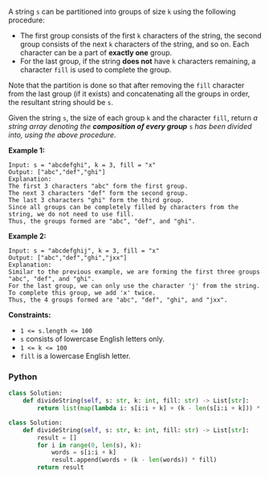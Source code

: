 A string  `s`  can be partitioned into groups of size  `k`  using the following procedure:

-   The first group consists of the first  `k`  characters of the string, the second group consists of the next  `k`  characters of the string, and so on. Each character can be a part of  **exactly one**  group.
-   For the last group, if the string  **does not**  have  `k`  characters remaining, a character  `fill`  is used to complete the group.

Note that the partition is done so that after removing the  `fill`  character from the last group (if it exists) and concatenating all the groups in order, the resultant string should be  `s`.

Given the string  `s`, the size of each group  `k`  and the character  `fill`, return  _a string array denoting the  **composition of every group**_ `s` _has been divided into, using the above procedure_.

**Example 1:**
```
Input: s = "abcdefghi", k = 3, fill = "x"
Output: ["abc","def","ghi"]
Explanation:
The first 3 characters "abc" form the first group.
The next 3 characters "def" form the second group.
The last 3 characters "ghi" form the third group.
Since all groups can be completely filled by characters from the string, we do not need to use fill.
Thus, the groups formed are "abc", "def", and "ghi".
```

**Example 2:**
```
Input: s = "abcdefghij", k = 3, fill = "x"
Output: ["abc","def","ghi","jxx"]
Explanation:
Similar to the previous example, we are forming the first three groups "abc", "def", and "ghi".
For the last group, we can only use the character 'j' from the string. To complete this group, we add 'x' twice.
Thus, the 4 groups formed are "abc", "def", "ghi", and "jxx".
```

**Constraints:**

- `1 <= s.length <= 100`
- `s`  consists of lowercase English letters only.
- `1 <= k <= 100`
- `fill`  is a lowercase English letter.


### Python
```python
class Solution:
    def divideString(self, s: str, k: int, fill: str) -> List[str]:
        return list(map(lambda i: s[i:i + k] + (k - len(s[i:i + k])) * fill, range(0, len(s), k)))
```

```python
class Solution:
    def divideString(self, s: str, k: int, fill: str) -> List[str]:
        result = []
        for i in range(0, len(s), k):
            words = s[i:i + k]
            result.append(words + (k - len(words)) * fill)
        return result
```